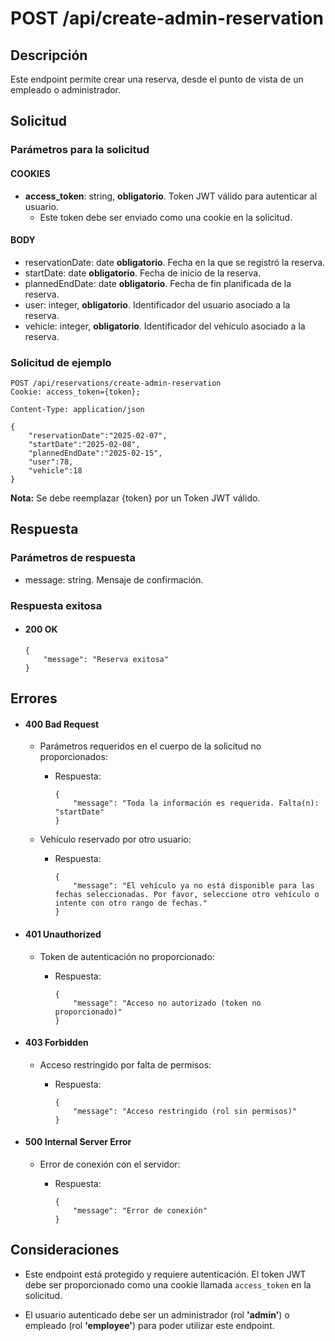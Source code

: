 # POST /api/create-admin-reservation

## Descripción

Este endpoint permite crear una reserva, desde el punto de vista de un empleado o administrador.

## Solicitud

### Parámetros para la solicitud

#### COOKIES

- **access_token**: string, **obligatorio**. Token JWT válido para autenticar al usuario.
  - Este token debe ser enviado como una cookie en la solicitud.

#### BODY

- reservationDate: date **obligatorio**. Fecha en la que se registró la reserva.
- startDate: date **obligatorio**. Fecha de inicio de la reserva.
- plannedEndDate: date **obligatorio**. Fecha de fin planificada de la reserva.
- user: integer, **obligatorio**. Identificador del usuario asociado a la reserva.
- vehicle: integer, **obligatorio**. Identificador del vehículo asociado a la reserva.

### Solicitud de ejemplo

```
POST /api/reservations/create-admin-reservation
Cookie: access_token={token};

Content-Type: application/json

{
    "reservationDate":"2025-02-07",
    "startDate":"2025-02-08",
    "plannedEndDate":"2025-02-15",
    "user":78,
    "vehicle":18
}
```

**Nota:** Se debe reemplazar {token} por un Token JWT válido.

## Respuesta

### Parámetros de respuesta

- message: string. Mensaje de confirmación.

### Respuesta exitosa

- #### 200 OK

  ```
  {
      "message": "Reserva exitosa"
  }
  ```

## Errores

- #### 400 Bad Request

  - Parámetros requeridos en el cuerpo de la solicitud no proporcionados:

    - Respuesta:

      ```
      {
          "message": "Toda la información es requerida. Falta(n): "startDate"
      }
      ```

  - Vehículo reservado por otro usuario:

    - Respuesta:

      ```
      {
          "message": "El vehículo ya no está disponible para las fechas seleccionadas. Por favor, seleccione otro vehículo o intente con otro rango de fechas."
      }
      ```

- #### 401 Unauthorized

  - Token de autenticación no proporcionado:

    - Respuesta:

      ```
      {
          "message": "Acceso no autorizado (token no proporcionado)"
      }
      ```

- #### 403 Forbidden

  - Acceso restringido por falta de permisos:

    - Respuesta:

      ```
      {
          "message": "Acceso restringido (rol sin permisos)"
      }
      ```

- #### 500 Internal Server Error

  - Error de conexión con el servidor:

    - Respuesta:

      ```
      {
          "message": "Error de conexión"
      }
      ```

## Consideraciones

- Este endpoint está protegido y requiere autenticación. El token JWT debe ser proporcionado como una cookie llamada `access_token` en la solicitud.

- El usuario autenticado debe ser un administrador (rol **'admin'**) o empleado (rol **'employee'**) para poder utilizar este endpoint.
